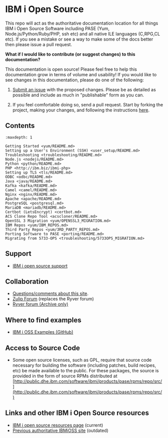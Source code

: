 # IBM i Open Source

This repo will act as the authoritative documentation location for all things
IBM i Open Source Software including PASE (Yum, Node.js/Python/Ruby/PHP, ssh
etc) and all native ILE languages (C,RPG,CL etc).  If you see a mistake or see a
way to make some of the docs better then please issue a pull request.

**What if I would like to contribute (or suggest changes) to this documentation?**

This documentation is open source! Please feel free to help this documentation
grow in terms of volume and usability! If you would like to see changes in this
documentation, please do one of the following:

1. [Submit an issue](https://github.com/IBM/ibmi-oss-docs/issues/new/choose) with the
  proposed changes. Please be as detailed as possible and include as much in
  "publishable" form as you can.

2. If you feel comfortable doing so, send a pull request. Start by forking the
  project, making your changes, and following the instructions
  [here](https://docs.github.com/en/pull-requests/collaborating-with-pull-requests/proposing-changes-to-your-work-with-pull-requests/creating-a-pull-request).

## Contents

```{toctree}
:maxdepth: 1

Getting Started <yum/README.md>
Setting up a User's Environment (SSH) <user_setup/README.md>
Troubleshooting <troubleshooting/README.md>
Node.js <nodejs/README.md>
Python <python/README.md>
PHP <http://ibm.biz/ibmi-php>
Setting up TLS <tls/README.md>
ODBC <odbc/README.md>
Java <java/README.md>
Kafka <kafka/README.md>
Camel <camel/README.md>
Nginx <nginx/README.md>
Apache <apache/README.md>
PostgreSQL <postgresql.md>
MariaDB <mariadb/README.md>
Certbot (LetsEncrypt) <certbot.md>
ACS Clone Repo Tool <acscloner/README.md>
OpenSSL 3 Migration <yum/OPENSSL3_MIGRATION.md>
IBM Repos <yum/IBM_REPOS.md>
Third Party Repos <yum/3RD_PARTY_REPOS.md>
Porting Software to PASE <porting/README.md>
Migrating from 5733-OPS <troubleshooting/5733OPS_MIGRATION.md>
```

## Support

- [IBM i open source support](http://ibm.biz/ibmi-oss-support)

## Collaboration

- [Questions/comments about this site](https://github.com/IBM/ibmi-oss-docs/issues/new/choose).
- [Zulip Forum](https://chat.ibmioss.org) (replaces the Ryver forum)
- [Ryver forum (Archive only)](https://ibmioss.ryver.com) 


## Where to find examples

- [IBM i OSS Examples (GitHub)](http://github.com/IBM/ibmi-oss-examples)

## Access to Source Code

- Some open source licenses, such as GPL, require that source code necessary
for building the software (including patches, build recipes, etc) be made
available to the public. For these packages, the source is provided in the form
of source RPMs distributed at
[http://public.dhe.ibm.com/software/ibmi/products/pase/rpms/repo/src/](http://public.dhe.ibm.com/software/ibmi/products/pase/rpms/repo/src/)

## Links and other IBM i Open Source resources

- [IBM i open source resources page](http://ibm.biz/ibmioss) (current)
- [Previous authoritative IBMiOSS site](https://www.ibm.com/developerworks/community/wikis/home?lang=en#!/wiki/IBM%20i%20Technology%20Updates/page/Open%20Source%20Technologies) (outdated)
